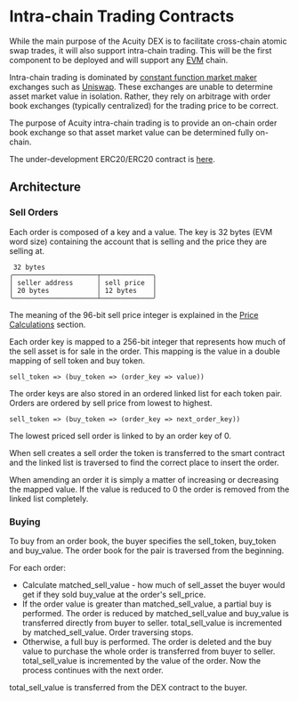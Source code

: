 # Intra-chain Trading Contracts

While the main purpose of the Acuity DEX is to facilitate cross-chain atomic swap trades, it will also support intra-chain trading. This will be the first component to be deployed and will support any [EVM](https://ethereum.org/developers/docs/evm) chain.

Intra-chain trading is dominated by [constant function market maker](https://en.wikipedia.org/wiki/Constant_function_market_maker) exchanges such as [Uniswap](https://uniswap.org/). These exchanges are unable to determine asset market value in isolation. Rather, they rely on arbitrage with order book exchanges (typically centralized) for the trading price to be correct.

The purpose of Acuity intra-chain trading is to provide an on-chain order book exchange so that asset market value can be determined fully on-chain.

The under-development ERC20/ERC20 contract is [here](https://github.com/acuity-social/acuity-dex-intrachain-solidity/blob/master/src/AcuityIntrachainERC20.sol).

## Architecture

### Sell Orders

Each order is composed of a key and a value. The key is 32 bytes (EVM word size) containing the account that is selling and the price they are selling at.

```
 32 bytes
╭─────────────────────┬─────────────╮
│ seller address      │ sell price  │
│ 20 bytes            │ 12 bytes    │
╰─────────────────────┴─────────────╯
```

The meaning of the 96-bit sell price integer is explained in the [Price Calculations](../../price_calculations.md) section.

Each order key is mapped to a 256-bit integer that represents how much of the sell asset is for sale in the order. This mapping is the value in a double mapping of sell token and buy token.

```
sell_token => (buy_token => (order_key => value))
```

The order keys are also stored in an ordered linked list for each token pair. Orders are ordered by sell price from lowest to highest.

```
sell_token => (buy_token => (order_key => next_order_key))
```

The lowest priced sell order is linked to by an order key of 0.

When sell creates a sell order the token is transferred to the smart contract and the linked list is traversed to find the correct place to insert the order.

When amending an order it is simply a matter of increasing or decreasing the mapped value. If the value is reduced to 0 the order is removed from the linked list completely.

### Buying

To buy from an order book, the buyer specifies the sell_token, buy_token and buy_value. The order book for the pair is traversed from the beginning.

For each order:
* Calculate matched_sell_value - how much of sell_asset the buyer would get if they sold buy_value at the order's sell_price.
* If the order value is greater than matched_sell_value, a partial buy is performed. The order is reduced by matched_sell_value and buy_value is transferred directly from buyer to seller. total_sell_value is incremented by matched_sell_value. Order traversing stops.
* Otherwise, a full buy is performed. The order is deleted and the buy value to purchase the whole order is transferred from buyer to seller. total_sell_value is incremented by the value of the order. Now the process continues with the next order.

total_sell_value is transferred from the DEX contract to the buyer. 
